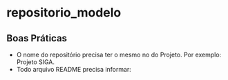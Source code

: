 # repositorio_modelo 

## Boas Práticas
- O nome do repositório precisa ter o mesmo no do Projeto. Por exemplo: Projeto SIGA.
- Todo arquivo README precisa informar:


